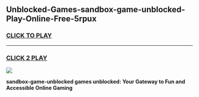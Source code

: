 
## Unblocked-Games-sandbox-game-unblocked-Play-Online-Free-5rpux
<h3>
<a href="https://premium76.site?title=sandbox-game-unblocked&ref=26A">CLICK TO PLAY</a></h3>
<hr>

<h3>
<a href="https://premium76.site?title=sandbox-game-unblocked&ref=26A">CLICK 2 PLAY</a>
  
</h3>

<a href="https://premium76.site?title=sandbox-game-unblocked&ref=26A"><img src="https://clearcache.store/games.png"></a>


**sandbox-game-unblocked games unblocked: Your Gateway to Fun and Accessible Online Gaming**
